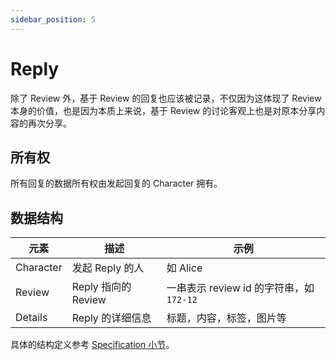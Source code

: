 ```yaml
---
sidebar_position: 5
---
```


# Reply

除了 Review 外，基于 Review 的回复也应该被记录，不仅因为这体现了 Review 本身的价值，也是因为本质上来说，基于 Review 的讨论客观上也是对原本分享内容的再次分享。

## 所有权

所有回复的数据所有权由发起回复的 Character 拥有。

## 数据结构

| 元素        | 描述                           | 示例                          |
|-------------|-------------------------------|------------------------------|
| Character   | 发起 Reply 的人                | 如 Alice                     |
| Review      | Reply 指向的 Review            | 一串表示 review id 的字符串，如 ``172-12`` |
| Details     | Reply 的详细信息               | 标题，内容，标签，图片等       |



具体的结构定义参考 [Specification 小节](../nomexer-sdks/specification)。
